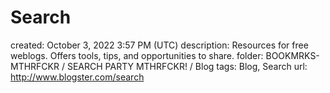 # Search

created: October 3, 2022 3:57 PM (UTC)
description: Resources for free weblogs. Offers tools, tips, and opportunities to share.
folder: BOOKMRKS-MTHRFCKR / SEARCH PARTY MTHRFCKR! / Blog
tags: Blog, Search
url: http://www.blogster.com/search